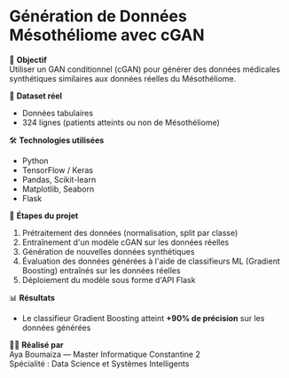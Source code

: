 # Génération de Données Mésothéliome avec cGAN

🎯 **Objectif**  
Utiliser un GAN conditionnel (cGAN) pour générer des données médicales synthétiques similaires aux données réelles du Mésothéliome.  

📁 **Dataset réel**  
- Données tabulaires  
- 324 lignes (patients atteints ou non de Mésothéliome)  

🛠️ **Technologies utilisées**  
- Python  
- TensorFlow / Keras  
- Pandas, Scikit-learn  
- Matplotlib, Seaborn  
- Flask 

🧪 **Étapes du projet**  
1. Prétraitement des données (normalisation, split par classe)  
2. Entraînement d'un modèle cGAN sur les données réelles  
3. Génération de nouvelles données synthétiques  
4. Évaluation des données générées à l'aide de classifieurs ML (Gradient Boosting) entraînés sur les données réelles  
5. Déploiement du modèle sous forme d'API Flask

📊 **Résultats**  
- Le classifieur Gradient Boosting atteint **+90% de précision** sur les données générées  

👩‍💻 **Réalisé par**  
Aya Boumaiza — Master Informatique Constantine 2  
Spécialité : Data Science et Systèmes Intelligents  
